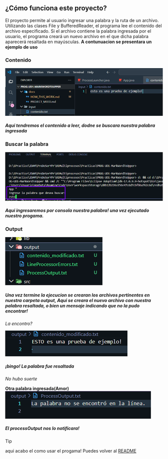 ## ¿Cómo funciona este proyecto?
El proyecto permite al usuario ingresar una palabra y la ruta de un archivo. Utilizando las clases File y BufferedReader, el programa lee el contenido del archivo especificado. Si el archivo contiene la palabra ingresada por el usuario, el programa creará un nuevo archivo en el que dicha palabra aparecerá resaltada en mayúsculas. **A contunuacion se presentara un ejemplo de uso**

### **Contenido**
![alt text](/docs/imgs/contenido.png) 
##### Aqui tendremos el contenido a leer, dodne se buscara nuestra palabra ingresada

### **Buscar la palabra**
![alt text](/docs/imgs/consola.png) 
##### Aqui ingresaremos por consola nuestra palabra! una vez ejecutado nuestro progama.

### **Output**
![alt text](/docs/imgs/output.png) 
##### Una vez termine la ejecucion se crearan los archivos pertinentes en nuestra carpeta output, Aqui se creara el nuevo archivo con nuestra palabra resaltada, o bien un mensaje indicando que no la pudo encontrar!

*La encontro?*

![alt text](/docs/imgs/bingo.png) 
##### ¡bingo! La palabra fue resaltada

*No hubo suerte*

**Otra palabra ingresada(Amor)**
![alt text](/docs/imgs/bingont.png) 
##### El processOutput nos lo notificara!

>[!TIP]
>aqui acabo el como usar el progama! Puedes volver al [README](/README.md)
